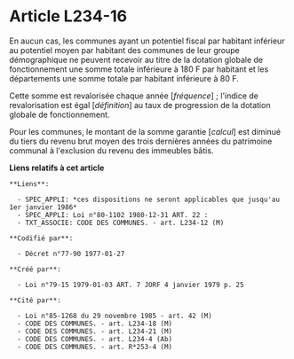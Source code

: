 # Article L234-16

En aucun cas, les communes ayant un potentiel fiscal par habitant inférieur au potentiel moyen par habitant des communes de
leur groupe démographique ne peuvent recevoir au titre de la dotation globale de fonctionnement une somme totale inférieure à
180 F par habitant et les départements une somme totale par habitant inférieure à 80 F.

Cette somme est revalorisée chaque année [*fréquence*] ; l'indice de revalorisation est égal [*définition*] au taux de
progression de la dotation globale de fonctionnement.

Pour les communes, le montant de la somme garantie [*calcul*] est diminué du tiers du revenu brut moyen des trois dernières
années du patrimoine communal à l'exclusion du revenu des immeubles bâtis.

**Liens relatifs à cet article**

	**Liens**:

	  - SPEC_APPLI: *ces dispositions ne seront applicables que jusqu'au 1er janvier 1986*
	  - SPEC_APPLI: Loi n°80-1102 1980-12-31 ART. 22 :
	  - TXT_ASSOCIE: CODE DES COMMUNES. - art. L234-12 (M)

	**Codifié par**:

	  - Décret n°77-90 1977-01-27

	**Créé par**:

	  - Loi n°79-15 1979-01-03 ART. 7 JORF 4 janvier 1979 p. 25

	**Cité par**:

	  - Loi n°85-1268 du 29 novembre 1985 - art. 42 (M)
	  - CODE DES COMMUNES. - art. L234-18 (M)
	  - CODE DES COMMUNES. - art. L234-21 (M)
	  - CODE DES COMMUNES. - art. L234-4 (Ab)
	  - CODE DES COMMUNES. - art. R*253-4 (M)
